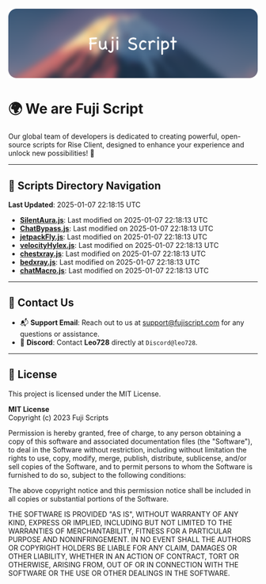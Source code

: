 ![Banner](.github/b.webp)

# 🌍 **We are Fuji Script**

Our global team of developers is dedicated to creating powerful, open-source scripts for Rise Client, designed to enhance your experience and unlock new possibilities! 🌟

---
<!-- SCRIPTS_NAVIGATION_START -->
## 📂 **Scripts Directory Navigation**

**Last Updated**: 2025-01-07 22:18:15 UTC

- **[SilentAura.js](scripts/SilentAura.js)**: Last modified on 2025-01-07 22:18:13 UTC
- **[ChatBypass.js](scripts/ChatBypass.js)**: Last modified on 2025-01-07 22:18:13 UTC
- **[jetpackFly.js](scripts/jetpackFly.js)**: Last modified on 2025-01-07 22:18:13 UTC
- **[velocityHylex.js](scripts/velocityHylex.js)**: Last modified on 2025-01-07 22:18:13 UTC
- **[chestxray.js](scripts/chestxray.js)**: Last modified on 2025-01-07 22:18:13 UTC
- **[bedxray.js](scripts/bedxray.js)**: Last modified on 2025-01-07 22:18:13 UTC
- **[chatMacro.js](scripts/chatMacro.js)**: Last modified on 2025-01-07 22:18:13 UTC

<!-- SCRIPTS_NAVIGATION_END -->

---

## 💬 **Contact Us**  
- 📬 **Support Email**: Reach out to us at [support@fujiscript.com](mailto:support@fujiscript.com) for any questions or assistance.  
- 💬 **Discord**: Contact **Leo728** directly at `Discord@leo728`.

---

## 📜 **License**

This project is licensed under the MIT License.  

**MIT License**  
Copyright (c) 2023 Fuji Scripts  

Permission is hereby granted, free of charge, to any person obtaining a copy of this software and associated documentation files (the "Software"), to deal in the Software without restriction, including without limitation the rights to use, copy, modify, merge, publish, distribute, sublicense, and/or sell copies of the Software, and to permit persons to whom the Software is furnished to do so, subject to the following conditions:  

The above copyright notice and this permission notice shall be included in all copies or substantial portions of the Software.  

THE SOFTWARE IS PROVIDED "AS IS", WITHOUT WARRANTY OF ANY KIND, EXPRESS OR IMPLIED, INCLUDING BUT NOT LIMITED TO THE WARRANTIES OF MERCHANTABILITY, FITNESS FOR A PARTICULAR PURPOSE AND NONINFRINGEMENT. IN NO EVENT SHALL THE AUTHORS OR COPYRIGHT HOLDERS BE LIABLE FOR ANY CLAIM, DAMAGES OR OTHER LIABILITY, WHETHER IN AN ACTION OF CONTRACT, TORT OR OTHERWISE, ARISING FROM, OUT OF OR IN CONNECTION WITH THE SOFTWARE OR THE USE OR OTHER DEALINGS IN THE SOFTWARE.  
